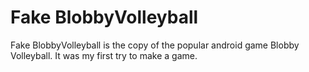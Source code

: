 # Fake BlobbyVolleyball

Fake BlobbyVolleyball is the copy of the popular android game Blobby Volleyball.
It was my first  try to make a game.
